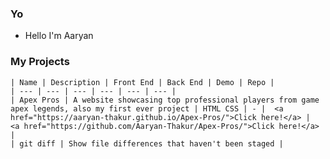 ### Yo
- Hello I'm Aaryan
                     

### My Projects
    | Name | Description | Front End | Back End | Demo | Repo |
    | --- | --- | --- | --- | --- | --- |
    | Apex Pros | A website showcasing top professional players from game apex legends, also my first ever project | HTML CSS | - |  <a href="https://aaryan-thakur.github.io/Apex-Pros/">Click here!</a> |  <a href="https://github.com/Aaryan-Thakur/Apex-Pros/">Click here!</a> |
    | git diff | Show file differences that haven't been staged |
